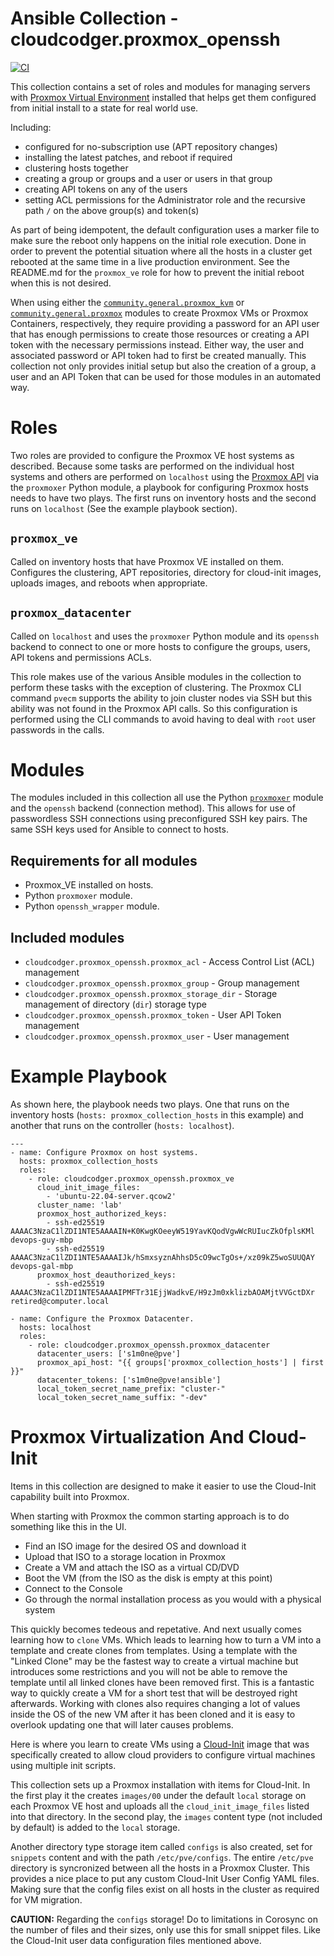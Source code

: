 # Ansible Collection - cloudcodger.proxmox_openssh
[![CI](https://github.com/smougenot/proxmox_openssh/actions/workflows/ci.yml/badge.svg)](https://github.com/smougenot/proxmox_openssh/actions/workflows/ci.yml)

This collection contains a set of roles and modules for managing servers with
[Proxmox Virtual Environment](https://www.proxmox.com/en/proxmox-virtual-environment/overview)
installed that helps get them configured from initial install to a state for real world use.

Including:

- configured for no-subscription use (APT repository changes)
- installing the latest patches, and reboot if required
- clustering hosts together
- creating a group or groups and a user or users in that group
- creating API tokens on any of the users
- setting ACL permissions for the Administrator role and the recursive path `/` on the above group(s) and token(s)

As part of being idempotent, the default configuration uses a marker file to make sure the reboot only happens on the initial role execution. Done in order to prevent the potential situation where all the hosts in a cluster get rebooted at the same time in a live production environment. See the README.md for the `proxmox_ve` role for how to prevent the initial reboot when this is not desired.

When using either the [`community.general.proxmox_kvm`](https://docs.ansible.com/ansible/latest/collections/community/general/proxmox_kvm_module.html) or [`community.general.proxmox`](https://docs.ansible.com/ansible/latest/collections/community/general/proxmox_module.html) modules to create Proxmox VMs or Proxmox Containers, respectively, they require providing a password for an API user that has enough permissions to create those resources or creating a API token with the necessary permissions instead. Either way, the user and associated password or API token had to first be created manually. This collection not only provides initial setup but also the creation of a group, a user and an API Token that can be used for those modules in an automated way.

# Roles

Two roles are provided to configure the Proxmox VE host systems as described. Because some tasks are performed on the individual host systems and others are performed on `localhost` using the [Proxmox API](https://pve.proxmox.com/pve-docs/api-viewer/) via the `proxmoxer` Python module, a playbook for configuring Proxmox hosts needs to have two plays. The first runs on inventory hosts and the second runs on `localhost` (See the example playbook section).

## `proxmox_ve`

Called on inventory hosts that have Proxmox VE installed on them. Configures the clustering, APT repositories, directory for cloud-init images, uploads images, and reboots when appropriate.

## `proxmox_datacenter`

Called on `localhost` and uses the `proxmoxer` Python module and its `openssh` backend to connect to one or more hosts to configure the groups, users, API tokens and permissions ACLs.

This role makes use of the various Ansible modules in the collection to perform these tasks with the exception of clustering. The Proxmox CLI command `pvecm` supports the ability to join cluster nodes via SSH but this ability was not found in the Proxmox API calls. So this configuration is performed using the CLI commands to avoid having to deal with `root` user passwords in the calls.

# Modules

The modules included in this collection all use the Python [`proxmoxer`](https://proxmoxer.github.io/docs/2.0/) module and the `openssh` backend (connection method). This allows for use of passwordless SSH connections using preconfigured SSH key pairs. The same SSH keys used for Ansible to connect to hosts.

## Requirements for all modules

- Proxmox_VE installed on hosts.
- Python `proxmoxer` module.
- Python `openssh_wrapper` module.

## Included modules

- `cloudcodger.proxmox_openssh.proxmox_acl` - Access Control List (ACL) management
- `cloudcodger.proxmox_openssh.proxmox_group` - Group management
- `cloudcodger.proxmox_openssh.proxmox_storage_dir` - Storage management of directory (`dir`) storage type
- `cloudcodger.proxmox_openssh.proxmox_token` - User API Token management
- `cloudcodger.proxmox_openssh.proxmox_user` - User management

# Example Playbook

As shown here, the playbook needs two plays. One that runs on the inventory hosts (`hosts: proxmox_collection_hosts` in this example) and another that runs on the controller (`hosts: localhost`).

```
---
- name: Configure Proxmox on host systems.
  hosts: proxmox_collection_hosts
  roles:
    - role: cloudcodger.proxmox_openssh.proxmox_ve
      cloud_init_image_files:
        - 'ubuntu-22.04-server.qcow2'
      cluster_name: 'lab'
      proxmox_host_authorized_keys:
        - ssh-ed25519 AAAAC3NzaC1lZDI1NTE5AAAAIN+K0KwgKOeeyW519YavKQodVgwWcRUIucZkOfplsKMl devops-guy-mbp
        - ssh-ed25519 AAAAC3NzaC1lZDI1NTE5AAAAIJk/hSmxsyznAhhsD5cO9wcTgOs+/xz09kZ5woSUUQAY devops-gal-mbp
      proxmox_host_deauthorized_keys:
        - ssh-ed25519 AAAAC3NzaC1lZDI1NTE5AAAAIPMFTr31EjjWadkvE/H9zJm0xklizbAOAMjtVVGctDXr retired@computer.local

- name: Configure the Proxmox Datacenter.
  hosts: localhost
  roles:
    - role: cloudcodger.proxmox_openssh.proxmox_datacenter
      datacenter_users: ['s1m0ne@pve']
      proxmox_api_host: "{{ groups['proxmox_collection_hosts'] | first }}"
      datacenter_tokens: ['s1m0ne@pve!ansible']
      local_token_secret_name_prefix: "cluster-"
      local_token_secret_name_suffix: "-dev"
```

# Proxmox Virtualization And Cloud-Init

Items in this collection are designed to make it easier to use the Cloud-Init capability built into Proxmox.

When starting with Proxmox the common starting approach is to do something like this in the UI.

- Find an ISO image for the desired OS and download it
- Upload that ISO to a storage location in Proxmox
- Create a VM and attach the ISO as a virtual CD/DVD
- Boot the VM (from the ISO as the disk is empty at this point)
- Connect to the Console
- Go through the normal installation process as you would with a physical system

This quickly becomes tedeous and repetative. And next usually comes learning how to `clone` VMs.
Which leads to learning how to turn a VM into a template and create clones from templates.
Using a template with the "Linked Clone" may be the fastest way to create a virtual machine but introduces some restrictions and you will not be able to remove the template until all linked clones have been removed first.
This is a fantastic way to quickly create a VM for a short test that will be destroyed right afterwards.
Working with clones also requires changing a lot of values inside the OS of the new VM after it has been cloned and it is easy to overlook updating one that will later causes problems.

Here is where you learn to create VMs using a [Cloud-Init](https://cloudinit.readthedocs.io/en/latest/) image that was specifically created to allow cloud providers to configure virtual machines using multiple init scripts.

This collection sets up a Proxmox installation with items for Cloud-Init.
In the first play it the creates `images/00` under the default `local` storage on each Proxmox VE host and
uploads all the `cloud_init_image_files` listed into that directory.
In the second play, the `images` content type (not included by default) is added to the `local` storage.

Another directory type storage item called `configs` is also created, set for `snippets` content and with the path `/etc/pve/configs`.
The entire `/etc/pve` directory is syncronized between all the hosts in a Proxmox Cluster.
This provides a nice place to put any custom Cloud-Init User Config YAML files.
Making sure that the config files exist on all hosts in the cluster as required for VM migration.

**CAUTION:** Regarding the `configs` storage! Do to limitations in Corosync on the number of files and their sizes, only use this for small snippet files. Like the Cloud-Init user data configuration files mentioned above.
